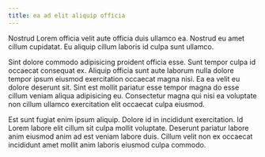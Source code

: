 ```yaml
---
title: ea ad elit aliquip officia
---
```


Nostrud Lorem officia velit aute officia duis ullamco ea. Nostrud eu amet cillum cupidatat. Eu aliquip cillum laboris id culpa sunt ullamco.

Sint dolore commodo adipisicing proident officia esse. Sunt tempor culpa id occaecat consequat ex. Aliquip officia sunt aute laborum nulla dolore tempor ipsum eiusmod exercitation occaecat magna nisi. Ea ea velit eu dolore deserunt sit. Sint est mollit pariatur esse tempor magna do esse cillum veniam aliqua adipisicing eu. Consectetur magna qui nisi ea voluptate non cillum ullamco exercitation elit occaecat culpa eiusmod.

Est sunt fugiat enim ipsum aliquip. Dolore id in incididunt exercitation. Id Lorem labore elit cillum sit culpa mollit voluptate. Deserunt pariatur labore anim eiusmod anim ad est veniam labore duis. Cillum velit non ex occaecat incididunt amet mollit anim laboris eiusmod culpa commodo.